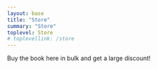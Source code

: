 ```yaml
---
layout: base
title: "Store"
summary: "Store"
toplevel: Store
# toplevellink: /store
---
```


Buy the book here in bulk and get a large discount!
<div id='product-component-1732670832008'></div>
<script type="text/javascript">
/*<![CDATA[*/
(function () {
  var scriptURL = 'https://sdks.shopifycdn.com/buy-button/latest/buy-button-storefront.min.js';
  if (window.ShopifyBuy) {
    if (window.ShopifyBuy.UI) {
      ShopifyBuyInit();
    } else {
      loadScript();
    }
  } else {
    loadScript();
  }
  function loadScript() {
    var script = document.createElement('script');
    script.async = true;
    script.src = scriptURL;
    (document.getElementsByTagName('head')[0] || document.getElementsByTagName('body')[0]).appendChild(script);
    script.onload = ShopifyBuyInit;
  }
  function ShopifyBuyInit() {
    var client = ShopifyBuy.buildClient({
      domain: 'uprgyt-ni.myshopify.com',
      storefrontAccessToken: '25637eedb68269198c2ba24e5cc9a433',
    });
    ShopifyBuy.UI.onReady(client).then(function (ui) {
      ui.createComponent('product', {
        id: '7289044861041',
        node: document.getElementById('product-component-1732670832008'),
        moneyFormat: '%24%7B%7Bamount%7D%7D',
        options: {
  "product": {
    "styles": {
      "product": {
        "@media (min-width: 601px)": {
          "max-width": "calc(25% - 20px)",
          "margin-left": "20px",
          "margin-bottom": "50px"
        }
      }
    },
    "text": {
      "button": "Add to cart"
    }
  },
  "productSet": {
    "styles": {
      "products": {
        "@media (min-width: 601px)": {
          "margin-left": "-20px"
        }
      }
    }
  },
  "modalProduct": {
    "contents": {
      "img": false,
      "imgWithCarousel": true,
      "button": false,
      "buttonWithQuantity": true
    },
    "styles": {
      "product": {
        "@media (min-width: 601px)": {
          "max-width": "100%",
          "margin-left": "0px",
          "margin-bottom": "0px"
        }
      }
    },
    "text": {
      "button": "Add to cart"
    }
  },
  "option": {},
  "cart": {
    "text": {
      "total": "Subtotal",
      "button": "Checkout"
    }
  },
  "toggle": {}
},
      });
    });
  }
})();
/*]]>*/
</script>

